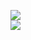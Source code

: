 [![](https://img.shields.io/badge/Made%20With-Github%20Spray-lightgrey.svg?style=for-the-badge&logo=github)](https://github.com/Annihil/github-spray#17541)  
[![](https://i.imgur.com/2DrTn0Z.gif)](https://github.com/Annihil/github-spray)